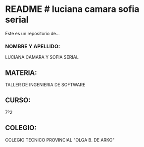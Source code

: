 # README # luciana camara sofia serial
Este es un repositorio de...

### NOMBRE Y APELLIDO: ###
LUCIANA CAMARA Y SOFIA SERIAL

## MATERIA: ##
TALLER DE INGENIERIA DE SOFTWARE

## CURSO: ##
7º2

## COLEGIO: ##
COLEGIO TECNICO PROVINCIAL "OLGA B. DE ARKO"
